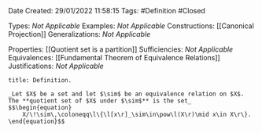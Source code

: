 <br />
<br />

Date Created: 29/01/2022 11:58:15
Tags: #Definition #Closed  

Types: _Not Applicable_
Examples: _Not Applicable_
Constructions: [[Canonical Projection]]
Generalizations: _Not Applicable_

Properties: [[Quotient set is a partition]]
Sufficiencies: _Not Applicable_
Equivalences: [[Fundamental Theorem of Equivalence Relations]]
Justifications: _Not Applicable_

``` ad-Definition
title: Definition.

_Let $X$ be a set and let $\sim$ be an equivalence relation on $X$. The **quotient set of $X$ under $\sim$** is the set_
$$\begin{equation}
    X/\!\sim\,\coloneqq\l\{\l[x\r]_\sim\in\pow\l(X\r)\mid x\in X\r\}.
\end{equation}$$

```
